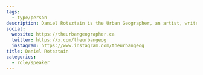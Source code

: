 ```yaml
---
tags:
  - type/person
description: Daniel Rotsztain is the Urban Geographer, an artist, writer, and cartographer whose work examines our relationship to the places we inhabit. The author of All the Libraries Toronto, Daniel is a frequent contributor to CBC Radio, and has had work featured in the Globe and Mail, the Toronto Star, and New York Magazine. He is the co-lead of plazaPOPS, a community-lead project to create public gathering places in strip mall parking lot across Toronto's inner suburbs and beyond.
social:
  website: https://theurbangeographer.ca
  twitter: https://x.com/theurbangeog
  instagram: https://www.instagram.com/theurbangeog
title: Daniel Rotsztain
categories:
  - role/speaker
---
```


